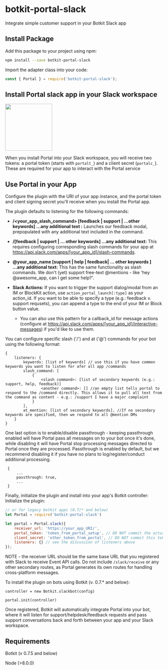 # botkit-portal-slack

Integrate simple customer support in your Botkit Slack app 

## Install Package

Add this package to your project using npm:

```bash
npm install --save botkit-portal-slack
```

Import the adapter class into your code:

```javascript
const { Portal } = require('botkit-portal-slack');
```

## Install Portal slack app in your Slack workspace

<a href="https://app.portalforslack.com/slack/install_npm" target="_blank">
<img src="https://cdn.brandfolder.io/5H442O3W/as/pl54cs-bd9mhs-czsxst/btn-add-to-slack.svg", width=150></img>
</a>


When you install Portal into your Slack workspace, you will receive two tokens: a portal token (starts with `portalt_`) and a client secret (`portalc_`). These are required for your app to interact with the Portal service 

## Use Portal in your App

Configure the plugin with the URI of your app instance, and the portal token and client signing secret you'll receive when you install the Portal app.

The plugin defaults to listening for the following commands:

- **/<your_app_slash_command> [feedback | support | ...other keywords] ...any additional text :** Launches our feedback modal, prepopulated with any additional text included in the command. 
 
- **/[feedback | support | ... other keywords] ...any additional text:** This requires configuring corresponding slash commands for your app at https://api.slack.com/apps/[your_app_id]/slash-commands. 
 
- **@your_app_name [support | help | feedback| ... other keywords ] ...any additional text:** This has the same functionality as slash commands.  We don't (yet) support free-text @mentions - like 'hey @awesome_app, can I get some help?'.

- **Slack Actions:** If you want to trigger the support dialog/modal from an IM or BlockKit action, use `action_portal_launch[:type]` as your action_id. If you want to be able to specify a type (e.g.: feedback v. support requsets), you can append a type to the end of your IM or Block button value. 
  - You can also use this pattern for a callback_id for message actions (configure at https://api.slack.com/apps/[your_app_id]/interactive-messages) if you'd like to use them.

You can configure specific slash ('/') and at ('@') commands for your bot using the following format: 
```
{
    listeners: {
        keywords: [list of keywords] // use this if you have common keywords you want to listen for afer all app /commands
        slash_command: [
            {
                <slash command>: [list of secondary keywords (e.g.: support, help, feedback)]
                <another command>: [] //an empty list tells portal to respond to the /command directly. This allows it to pull all text from the command as content - e.g.: /support I have a major complaint
            }
        ],
        at_mention: [list of secondary keywords], //If no secondary keywords are specified, then we respond to all @mention DMs
    }
}
```


One last option is to enable/disable passthrough - keeping passthrough enabled will have Portal pass all messages on to your bot once it's done, while disabling it will have Portal stop processing messages directed to Portal once they are processed. Passthrough is enabled by default, but we recommend disabling it if you have no plans to log/register/conduct additional processing.


```
 {
     ...
     passthrough: true,
     ...
 }
 ```

Finally, initialize the plugin and install into your app's Botkit controller: 
Initialize the plugin: 

```javascript
// or for legacy botkit apps (0.7/* and below)
let Portal = require('botkit-portal-slack')

let portal = Portal.slack({
    receiver_url: 'https://your_app_URI/', 
    portal_token: 'token_from_portal_setup', // DO NOT commit the actual token into your source code
    client_secret: 'other_token_from_portal', // DO NOT commit this token either.
    listeners: {} // see the discussion of listeners above
});
```

NOTE - the receiver URL should be the same base URL that you registered with Slack to receive Event API calls. Do not include `/slack/receive` or any other secondary routes, as Portal generates its own routes for handling cross-platform messages.


To install the plugin on bots using Botkit (v. 0.7.* and below):

```
controller = new Botkit.slackbot(config)

portal.init(controller)
```

Once registered, Botkit will automatically integrate Portal into your bot, where it will listen for support/helpdesk/feedback requests and pass support conversations back and forth between your app and your Slack workspace. 


## Requirements

Botkit (v 0.7.5 and below)

Node (>8.0.0)
